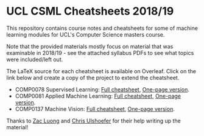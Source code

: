 # UCL CSML Cheatsheets 2018/19

This repository contains course notes and cheatsheets for some of machine
learning modules for UCL's Computer Science masters course.

Note that the provided materials mostly focus on material that was examinable
in 2018/19 - see the attached syllabus PDFs to see what topics were
included/left out.

The LaTeX source for each cheatsheet is available on Overleaf. Click on the
link below and create a copy of the project to extend the cheatsheet.

* COMP0078 Supervised Learning: [Full cheatsheet](https://www.overleaf.com/read/sdcyzjxnfwvg), [One-page version](https://www.overleaf.com/read/hnzcsxgsywzj).
* COMP0081 Applied Machine Learning: [Full cheatsheet](https://www.overleaf.com/read/srqqbhgjvkmz), [One-page version](https://www.overleaf.com/read/cpgsjrwdxryp).
* COMP0137 Machine Vision: [Full cheatsheet](https://www.overleaf.com/read/gjzvpqwcdvtk), [One-page version](https://www.overleaf.com/read/wrpqybhhsmfn).

Thanks to [Zac Luong](https://github.com/ZacVND) and [Chris Ulshoefer](https://github.com/chrisuorso)
for their help writing up the material!

